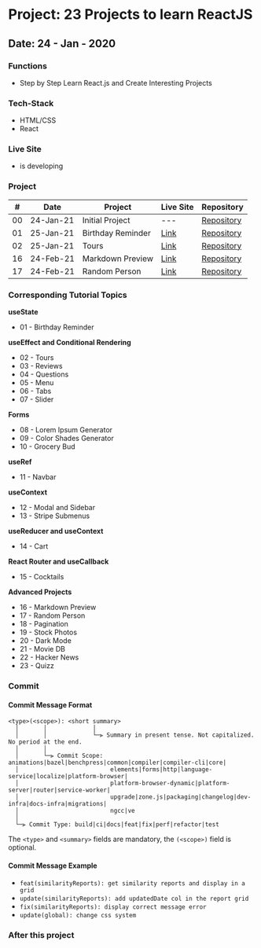 # Project: 23 Projects to learn ReactJS

## Date: 24 - Jan - 2020

### Functions

- Step by Step Learn React.js and Create Interesting Projects

### Tech-Stack

- HTML/CSS
- React

### Live Site

- is developing

### Project

|  #  | Date      | Project           | Live Site                                     | Repository                                                                                      |
| :-: | --------- | ----------------- | --------------------------------------------- | ----------------------------------------------------------------------------------------------- |
| 00  | 24-Jan-21 | Initial Project   | ---                                           | [Repository](#)                                                                                 |
| 01  | 25-Jan-21 | Birthday Reminder | [Link](http://01-birthday-reminder.surge.sh/) | [Repository](https://github.com/tinspham209/23-projects-react/tree/master/01-birthday-reminder) |
| 02  | 25-Jan-21 | Tours             | [Link](http://02-tours.surge.sh/)             | [Repository](https://github.com/tinspham209/23-projects-react/tree/master/02-tours)             |
| 16  | 24-Feb-21 | Markdown Preview  | [Link](http://16-markdown-preview.surge.sh/)  | [Repository](https://github.com/tinspham209/23-projects-react/tree/master/16-markdown-preview)  |
| 17  | 24-Feb-21 | Random Person     | [Link](http://17-random-person.surge.sh/)     | [Repository](https://github.com/tinspham209/23-projects-react/tree/master/17-random-person)     |

### Corresponding Tutorial Topics

**useState**

- 01 - Birthday Reminder

**useEffect and Conditional Rendering**

- 02 - Tours
- 03 - Reviews
- 04 - Questions
- 05 - Menu
- 06 - Tabs
- 07 - Slider

**Forms**

- 08 - Lorem Ipsum Generator
- 09 - Color Shades Generator
- 10 - Grocery Bud

**useRef**

- 11 - Navbar

**useContext**

- 12 - Modal and Sidebar
- 13 - Stripe Submenus

**useReducer and useContext**

- 14 - Cart

**React Router and useCallback**

- 15 - Cocktails

**Advanced Projects**

- 16 - Markdown Preview
- 17 - Random Person
- 18 - Pagination
- 19 - Stock Photos
- 20 - Dark Mode
- 21 - Movie DB
- 22 - Hacker News
- 23 - Quizz

### Commit

#### <a name="commit-header"></a>Commit Message Format

```
<type>(<scope>): <short summary>
  │       │             │
  │       │             └─⫸ Summary in present tense. Not capitalized. No period at the end.
  │       │
  │       └─⫸ Commit Scope: animations|bazel|benchpress|common|compiler|compiler-cli|core|
  │                          elements|forms|http|language-service|localize|platform-browser|
  │                          platform-browser-dynamic|platform-server|router|service-worker|
  │                          upgrade|zone.js|packaging|changelog|dev-infra|docs-infra|migrations|
  │                          ngcc|ve
  │
  └─⫸ Commit Type: build|ci|docs|feat|fix|perf|refactor|test
```

The `<type>` and `<summary>` fields are mandatory, the `(<scope>)` field is optional.

#### <a name="commit-header"></a>Commit Message Example

- `feat(similarityReports): get similarity reports and display in a grid`
- `update(similarityReports): add updatedDate col in the report grid`
- `fix(similarityReports): display correct message error`
- `update(global): change css system`

### After this project
